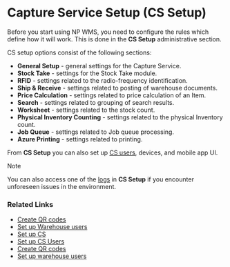 # Capture Service Setup (CS Setup)

Before you start using NP WMS, you need to configure the rules which define how it will work. This is done in the **CS Setup** administrative section.

CS setup options consist of the following sections:

- **General Setup** - general settings for the Capture Service.
- **Stock Take** - settings for the Stock Take module.
- **RFID** - settings related to the radio-frequency identification.
- **Ship & Receive** - settings related to posting of warehouse documents.
- **Price Calculation** - settings related to price calculation of an Item.
- **Search** - settings related to grouping of search results.
- **Worksheet** - settings related to the stock count.
- **Physical Inventory Counting** - settings related to the physical Inventory count.
- **Job Queue** - settings related to Job queue processing.
- **Azure Printing** - settings related to printing.

From **CS Setup** you can also set up [CS users](../howto/set-up-cs-users.md), devices, and mobile app UI.

> [!Note]
> You can also access one of the [logs](cs_logs.md) in **CS Setup** if you encounter unforeseen issues in the environment. 


### Related Links

- [Create QR codes](../howto/create-qr-codes.md)
- [Set up Warehouse users](../howto/set-up-warehouse-users.md)
- [Set up CS](../howto/set-up-cssetup.md)
- [Set up CS Users](../howto/set-up-cs-users.md)
- [Create QR codes](../howto/create-qr-codes.md)
- [Set up warehouse users](../howto/set-up-warehouse-users.md)